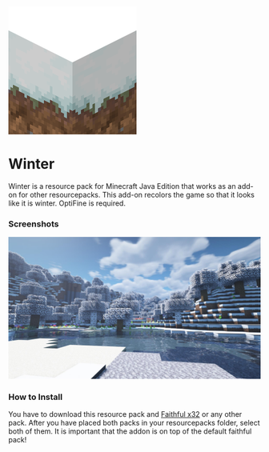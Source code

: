 ![Pack Icon](https://raw.githubusercontent.com/Domi04151309/Winter/master/pack.png)

# Winter
Winter is a resource pack for Minecraft Java Edition that works as an add-on for other resourcepacks.
This add-on recolors the game so that it looks like it is winter. OptiFine is required.

### Screenshots
![Minecraft Screenshot](https://raw.githubusercontent.com/Domi04151309/Winter/master/preview.jpg)

### How to Install
You have to download this resource pack and [Faithful x32](https://faithful.team/downloads/) or any other pack.
After you have placed both packs in your resourcepacks folder, select both of them.
It is important that the addon is on top of the default faithful pack!
